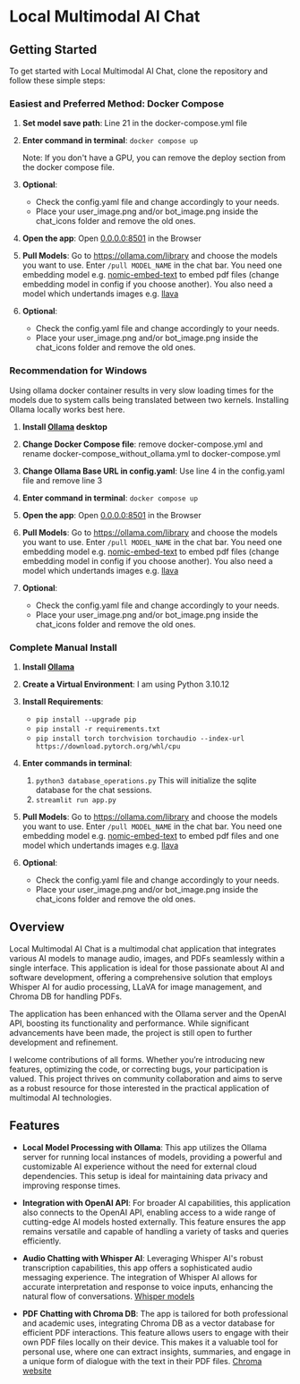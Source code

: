 # Local Multimodal AI Chat
## Getting Started

<!-- You can follow my [YouTube-Video](https://youtu.be/eNwvAdem4vo) on setting up the repository on Linux or Windows. -->

To get started with Local Multimodal AI Chat, clone the repository and follow these simple steps:

### Easiest and Preferred Method: Docker Compose
1. **Set model save path**: Line 21 in the docker-compose.yml file

2. **Enter command in terminal**: ```docker compose up```
   
   Note: If you don't have a GPU, you can remove the deploy section from the docker compose file.

3. **Optional**: 
   - Check the config.yaml file and change accordingly to your needs.
   - Place your user_image.png and/or bot_image.png inside the chat_icons folder and remove the old ones. 

4. **Open the app**: Open [0.0.0.0:8501](http://0.0.0.0:8501) in the Browser

5. **Pull Models**: Go to https://ollama.com/library and choose the models you want to use. Enter ```/pull MODEL_NAME``` in the chat bar. 
You need one embedding model e.g. [nomic-embed-text](https://ollama.com/library/nomic-embed-text) to embed pdf files (change embedding model in config if you choose another). You also need a model which undertands 
images e.g. [llava](https://ollama.com/library/llava) 

6. **Optional**: 
   - Check the config.yaml file and change accordingly to your needs.
   - Place your user_image.png and/or bot_image.png inside the chat_icons folder and remove the old ones. 

### Recommendation for Windows
Using ollama docker container results in very slow loading times for the models due to system calls being translated between two kernels. Installing Ollama locally works best here.


1. **Install [Ollama](https://ollama.com/download) desktop**

2. **Change Docker Compose file**: remove docker-compose.yml and rename docker-compose_without_ollama.yml to docker-compose.yml

3. **Change Ollama Base URL in config.yaml**: Use line 4 in the config.yaml file and remove line 3

3. **Enter command in terminal**: ```docker compose up```

4. **Open the app**: Open [0.0.0.0:8501](http://0.0.0.0:8501) in the Browser

5. **Pull Models**: Go to https://ollama.com/library and choose the models you want to use. Enter ```/pull MODEL_NAME``` in the chat bar. 
You need one embedding model e.g. [nomic-embed-text](https://ollama.com/library/nomic-embed-text) to embed pdf files (change embedding model in config if you choose another). You also need a model which undertands 
images e.g. [llava](https://ollama.com/library/llava) 

6. **Optional**: 
   - Check the config.yaml file and change accordingly to your needs.
   - Place your user_image.png and/or bot_image.png inside the chat_icons folder and remove the old ones. 

### Complete Manual Install

1. **Install [Ollama](https://github.com/ollama/ollama)**

2. **Create a Virtual Environment**: I am using Python 3.10.12

3. **Install Requirements**:
   - ```pip install --upgrade pip```
   - ```pip install -r requirements.txt```
   - ```pip install torch torchvision torchaudio --index-url https://download.pytorch.org/whl/cpu```   

4. **Enter commands in terminal**: 
   1. ```python3 database_operations.py``` This will initialize the sqlite database for the chat sessions.
   2. ```streamlit run app.py```

5. **Pull Models**: Go to https://ollama.com/library and choose the models you want to use. Enter ```/pull MODEL_NAME``` in the chat bar. 
You need one embedding model e.g. [nomic-embed-text](https://ollama.com/library/nomic-embed-text) to embed pdf files and one model which undertands 
images e.g. [llava](https://ollama.com/library/llava) 

6. **Optional**: 
   - Check the config.yaml file and change accordingly to your needs.
   - Place your user_image.png and/or bot_image.png inside the chat_icons folder and remove the old ones. 


## Overview

Local Multimodal AI Chat is a multimodal chat application that integrates various AI models to manage audio, images, and PDFs seamlessly within a single interface. This application is ideal for those passionate about AI and software development, offering a comprehensive solution that employs Whisper AI for audio processing, LLaVA for image management, and Chroma DB for handling PDFs.

The application has been enhanced with the Ollama server and the OpenAI API, boosting its functionality and performance. While significant advancements have been made, the project is still open to further development and refinement.

<!-- You can find a detailed tutorial on the development of this repository on my [youtube channel](https://youtu.be/CUjO8b6_ZuM). -->

I welcome contributions of all forms. Whether you’re introducing new features, optimizing the code, or correcting bugs, your participation is valued. This project thrives on community collaboration and aims to serve as a robust resource for those interested in the practical application of multimodal AI technologies.


## Features

- **Local Model Processing with Ollama**: This app utilizes the Ollama server for running local instances of models, providing a powerful and customizable AI experience without the need for external cloud dependencies. This setup is ideal for maintaining data privacy and improving response times.

- **Integration with OpenAI API**: For broader AI capabilities, this application also connects to the OpenAI API, enabling access to a wide range of cutting-edge AI models hosted externally. This feature ensures the app remains versatile and capable of handling a variety of tasks and queries efficiently.

- **Audio Chatting with Whisper AI**: Leveraging Whisper AI's robust transcription capabilities, this app offers a sophisticated audio messaging experience. The integration of Whisper AI allows for accurate interpretation and response to voice inputs, enhancing the natural flow of conversations.
[Whisper models](https://huggingface.co/collections/openai/whisper-release-6501bba2cf999715fd953013)

- **PDF Chatting with Chroma DB**: The app is tailored for both professional and academic uses, integrating Chroma DB as a vector database for efficient PDF interactions. This feature allows users to engage with their own PDF files locally on their device. This makes it a valuable tool for personal use, where one can extract insights, summaries, and engage in a unique form of dialogue with the text in their PDF files. [Chroma website](https://docs.trychroma.com/)

<!-- ## Changelog

### 16.09.2024:
- **Big Update**: Model Serving based on Ollama API now. Added Openai API.

<details>
  <summary>Click to see more!</summary>

### 24.08.2024:
- **Docker Compose Added**

### 17.02.2024:
- **Input Widget Update**: Replaced st.text_input with st.chat_input to enhance interaction by leveraging a more chat-oriented UI, facilitating user engagement.
- **Sidebar Adjustment**: Relocated the audio recording button to the sidebar for a cleaner and more organized user interface, improving accessibility and user experience.

### 10.02.2024:
- **License Added**: Implemented the GNU General Public License v3.0 to ensure the project is freely available for use, modification, and distribution under the terms of this license. A comprehensive copyright and license notice has been included in the main file (app.py) to clearly communicate the terms under which the project is offered. This addition aims to protect both the contributors' and users' rights, fostering an open and collaborative development environment. For full license details, refer to the LICENSE file in the project repository.
- **Caching for Chat Model**: Introduced caching for the chat model to prevent it from being reloaded with every script execution. This optimization significantly improves performance by reducing load times 
- **Config File Expansion**: Expanded the configuration file to accommodate new settings and features, providing greater flexibility and customization options for the chat application.


### 09.02.2024:

- **SQLite Database for Chat History**: Implemented a SQLite database to store the chat history.
- **Displaying Images and Audio Files in Chat**: Chat history now supports displaying images and audio files.
- **Added Button to delete Chat History**
- **Updated langchain**: Runs now with the current langchain version 0.1.6

### 16.01.2024:
- **Windows User DateTime Format Issue:** Windows users seemed to have problems with the datetime format of the saved JSON chat histories. I changed the format in the `ultis.py` file to `"%Y_%m_%d_%H_%M_%S"`, which should solve the issue. Feel free to change it to your liking.
- **UI Adjustment for Chat Scrolling:** Scrolling down in the chat annoyed me, so the text input box and the latest message are at the top now.

### 12.01.2024:
- **Issue with Message Sending:** After writing in the text field and pressing the send button, the LLM would not generate a response. 
- **Cause of the Issue:** This happened because the `clear_input_field` callback from the button changes the text field value to an empty string after saving the user question. However, changing the text field value triggers the callback from the text field widget, setting the `user_question` to an empty string again. As a result, the LLM is not called.
- **Implemented Workaround:** As a workaround, I added a check before changing the `user_question` value.
</details> -->


<!-- ## Possible Improvements
- ~~Add Model Caching.~~
- ~~Add Images and Audio to Chat History Saving and Loading.~~
- ~~Use a Database to Save the Chat History.~~
- Integrate ~~Ollama, OpenAI,~~ Gemini, or Other Model Providers.
- Add Image Generator Model.
- Authentication Mechanism.
- Change Theme.
- ~~Separate Frontend and Backend Code for Better Deployment.~~ -->

<!-- ## Contact Information

If you're interested in working with me, feel free to contact me via email.
Before contacting me because of errors you're encountering, make sure to check the github issues first: https://github.com/Leon-Sander/Local-Multimodal-AI-Chat/issues?q=

- Email: leonsander.consulting@gmail.com
- Twitter: [@leonsanderai](https://twitter.com/leonsanderai) -->
